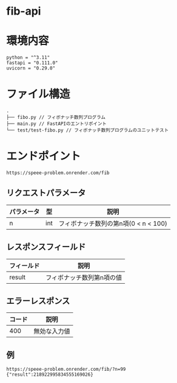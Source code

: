 # fib-api

# 環境内容
```
python = "^3.11"
fastapi = "0.111.0"
uvicorn = "0.29.0"
```

# ファイル構造
```
.
├── fibo.py // フィボナッチ数列プログラム
├── main.py // FastAPIのエントリポイント
└── test/test-fibo.py // フィボナッチ数列プログラムのユニットテスト
```

# エンドポイント
```
https://speee-problem.onrender.com/fib
```
## リクエストパラメータ
| パラメータ | 型 | 説明 |
| ---- | ---- | ---- |
| n | int | フィボナッチ数列の第n項(0 < n < 100) |

## レスポンスフィールド
| フィールド | 説明 |
| ---- | ---- |
| result | フィボナッチ数列第n項の値 |

## エラーレスポンス
| コード | 説明 |
| ---- | ---- |
| 400 | 無効な入力値 |

## 例
```
https://speee-problem.onrender.com/fib/?n=99
{"result":218922995834555169026}
```

